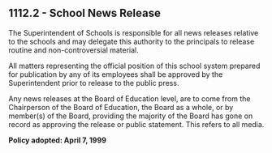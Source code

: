## 1112.2 - School News Release

The Superintendent of Schools is responsible for all news releases relative to the schools and may delegate this authority to the principals to release routine and non-controversial material.

All matters representing the official position of this school system prepared for publication by any of its employees shall be approved by the Superintendent prior to release to the public press.

Any news releases at the Board of Education level, are to come from the Chairperson of the Board of Education, the Board as a whole, or by member(s) of the Board, providing the majority of the Board has gone on record as approving the release or public statement.  This refers to all media.

**Policy adopted:  April 7, 1999**